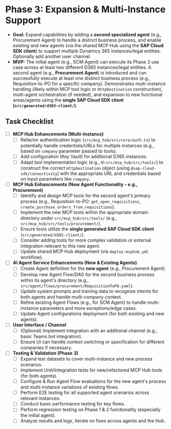 # Phase 3: Expansion & Multi-Instance Support

*   **Goal:** Expand capabilities by adding a **second specialized agent** (e.g., Procurement Agent) to handle a distinct business process, and enable existing and new agents (via the shared MCP Hub using the **SAP Cloud SDK client**) to support multiple Dynamics 365 instances/legal entities. Optionally add another user channel.
*   **MVP:** The initial agent (e.g., SCM Agent) can execute its Phase 2 use case across at least two different D365 instances/legal entities. A second agent (e.g., **Procurement Agent**) is introduced and can successfully execute at least one distinct business process (e.g., Requisition-to-PO for a specific company). Demonstrates multi-instance handling (likely within MCP tool logic or `HttpDestination` construction), multi-agent orchestration (if needed), and expansion to new functional areas/agents using the **single SAP Cloud SDK client (`src/generated/d365-client/`)**.

## Task Checklist

-   [ ] **MCP Hub Enhancements (Multi-Instance)**
    -   [ ] Refactor authentication logic (`src/mcp_hub/src/core/auth.ts`) to potentially handle credentials/URLs for multiple instances (e.g., based on `company` parameter passed to tools).
    -   [ ] Add configuration (Key Vault) for additional D365 instances.
    -   [ ] Adapt tool implementation logic (e.g., in `src/mcp_hub/src/tools/`) to construct the correct `HttpDestination` object (using `@sap-cloud-sdk/connectivity`) with the appropriate URL and credentials based on input parameters like `company`.
-   [ ] **MCP Hub Enhancements (New Agent Functionality - e.g., Procurement)**
    -   [ ] Identify and design MCP tools for the second agent's primary process (e.g., Requisition-to-PO: `get_open_requisitions`, `create_purchase_orders_from_requisitions`).
    -   [ ] Implement the new MCP tools within the appropriate domain directory under `src/mcp_hub/src/tools/` (e.g., `src/mcp_hub/src/tools/procurement/`).
    -   [ ] Ensure tools utilize the **single generated SAP Cloud SDK client** (`src/generated/d365-client/`).
    -   [ ] Consider adding tools for more complex validation or external integration relevant to this new agent.
    -   [ ] Update shared MCP Hub deployment (via `deploy-mcphub.yml` workflow).
-   [ ] **AI Agent Service Enhancements (New & Existing Agents)**
    -   [ ] Create Agent definition for the **new agent** (e.g., Procurement Agent).
    -   [ ] Develop new Agent Flow/DAG for the second business process within its agent's directory (e.g., `src/agent/flows/procurement/RequisitionToPO.yaml`).
    -   [ ] Update system prompts and training data to recognize intents for both agents and handle multi-company context.
    -   [ ] Refine existing Agent Flows (e.g., for SCM Agent) to handle multi-instance parameters and more exceptions/edge cases.
    -   [ ] Update Agent configurations deployment (for both existing and new agents).
-   [ ] **User Interface / Channel**
    -   [ ] (Optional) Implement integration with an additional channel (e.g., basic Teams bot integration).
    -   [ ] Ensure UI can handle context switching or specification for different companies if necessary.
-   [ ] **Testing & Validation (Phase 3)**
    *   [ ] Expand test datasets to cover multi-instance and new process scenarios.
    *   [ ] Implement Unit/Integration tests for new/refactored MCP Hub tools (for both agents).
    *   [ ] Configure & Run Agent Flow evaluations for the new agent's process and multi-instance variations of existing flows.
    *   [ ] Perform E2E testing for all supported agent scenarios across relevant instances.
    *   [ ] Conduct basic performance testing for key flows.
    *   [ ] Perform regression testing on Phase 1 & 2 functionality (especially the initial agent).
    *   [ ] Analyze results and logs, iterate on fixes across agents and the Hub.
